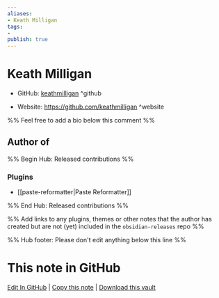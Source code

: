 ```yaml
---
aliases:
- Keath Milligan
tags:
- 
publish: true
---
```


# Keath Milligan

- GitHub: [keathmilligan](https://github.com/keathmilligan/) ^github
<!-- - Discord: `@` ^discord-->
- Website: <https://github.com/keathmilligan> ^website
<!-- - [[Publish sites|Publish site]]: <https://> ^publish-->

%% Feel free to add a bio below this comment %%


## Author of

%% Begin Hub: Released contributions %%
### Plugins
- [[paste-reformatter|Paste Reformatter]]

%% End Hub: Released contributions %%

%% Add links to any plugins, themes or other notes that the author has created but are not (yet) included in the `obsidian-releases` repo %%

<!--
### Unlisted plugins
-->

<!--
### Others
-->

<!--
## Sponsor this author
-->

<!-- - [[GitHub sponsors]]: [Sponsor @keathmilligan on GitHub Sponsors](https://github.com/sponsors/keathmilligan) ^github-sponsor-->
<!-- - [[Buy me a coffee]]: <https://> ^buy-me-a-coffee-->
<!-- - [[PayPal]]: <https://> ^paypal-->
<!-- - [[Patreon]]: <https://> ^patreon-->

<!--
## Follow this author
-->

<!-- - [[YouTube Channels|On YouTube]]: <https://> ^youtube-->
<!-- - Twitter: <https://> ^twitter-->
<!-- - ... -->

%% Hub footer: Please don't edit anything below this line %%

# This note in GitHub

<span class="git-footer">[Edit In GitHub](https://github.dev/obsidian-community/obsidian-hub/blob/main/01%20-%20Community/People/keathmilligan.md "git-hub-edit-note") | [Copy this note](https://raw.githubusercontent.com/obsidian-community/obsidian-hub/main/01%20-%20Community/People/keathmilligan.md "git-hub-copy-note") | [Download this vault](https://github.com/obsidian-community/obsidian-hub/archive/refs/heads/main.zip "git-hub-download-vault") </span>
